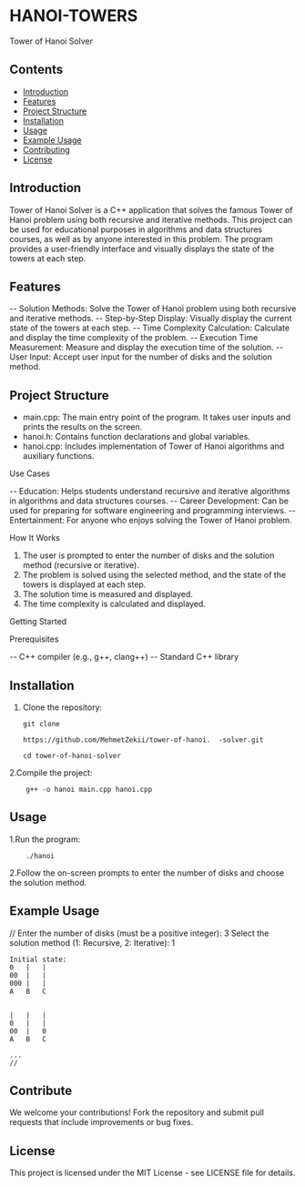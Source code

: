 # HANOI-TOWERS 

Tower of Hanoi Solver
## Contents
- [Introduction](#introduction)
- [Features](#features)
- [Project Structure](#project-structure)
- [Installation](#installation)
- [Usage](#usage)
- [Example Usage](#example-usage)
- [Contributing](#contributing)
- [License](#license)

## Introduction

Tower of Hanoi Solver is a C++ application that solves the famous Tower of Hanoi problem using both recursive and iterative methods. This project can be used for educational purposes in algorithms and data structures courses, as well as by anyone interested in this problem. The program provides a user-friendly interface and visually displays the state of the towers at each step.

## Features

-- Solution Methods: Solve the Tower of Hanoi problem using both recursive and iterative methods.
-- Step-by-Step Display: Visually display the current state of the towers at each step.
-- Time Complexity Calculation: Calculate and display the time complexity of the problem.
-- Execution Time Measurement: Measure and display the execution time of the solution.
-- User Input: Accept user input for the number of disks and the solution method.

  
## Project Structure

- main.cpp: The main entry point of the program. It takes user inputs and prints the results on the screen.
- hanoi.h: Contains function declarations and global variables.
- hanoi.cpp: Includes implementation of Tower of Hanoi algorithms and auxiliary functions.


Use Cases

-- Education: Helps students understand recursive and iterative algorithms in algorithms and data structures courses.
-- Career Development: Can be used for preparing for software engineering and programming interviews.
-- Entertainment: For anyone who enjoys solving the Tower of Hanoi problem.

How It Works

1. The user is prompted to enter the number of disks and the solution method (recursive or iterative).
2. The problem is solved using the selected method, and the state of the towers is displayed at each step.
3. The solution time is measured and displayed.
4. The time complexity is calculated and displayed. 

Getting Started
  
  Prerequisites

-- C++ compiler (e.g., g++, clang++)
-- Standard C++ library

## Installation 
  1. Clone the repository:
     
         git clone

         https://github.com/MehmetZekii/tower-of-hanoi.  -solver.git

         cd tower-of-hanoi-solver
     
2.Compile the project:

        g++ -o hanoi main.cpp hanoi.cpp

## Usage 
  1.Run the program:
      
        ./hanoi
      
  2.Follow the on-screen prompts to enter the number of disks and choose the solution method.

## Example Usage 
//
Enter the number of disks (must be a positive integer): 3
Select the solution method (1: Recursive, 2: Iterative): 1

    Initial state:
    0   |   |
    00  |   |
    000 |   |
    A   B   C


    |   |   |
    0   |   |
    00  |   0
    A   B   C

    ...
    //

## Contribute
We welcome your contributions! Fork the repository and submit pull requests that include improvements or bug fixes. 

## License
This project is licensed under the MIT License - see LICENSE file for details.
